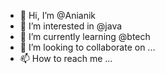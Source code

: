 - 👋 Hi, I’m @Anianik
- 👀 I’m interested in @java
- 🌱 I’m currently learning @btech
- 💞️ I’m looking to collaborate on ...
- 📫 How to reach me ...

<!---
Anianik/Anianik is a ✨ special ✨ repository because its `README.md` (this file) appears on your GitHub profile.
You can click the Preview link to take a look at your changes.
--->

